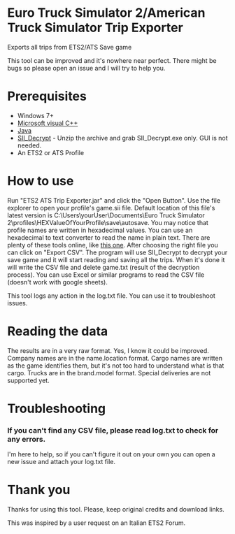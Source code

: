 # Euro Truck Simulator 2/American Truck Simulator Trip Exporter
Exports all trips from ETS2/ATS Save game

This tool can be improved and it's nowhere near perfect. There might be bugs so please open an issue and I will try to help you.

# Prerequisites
* Windows 7+
* [Microsoft visual C++](https://support.microsoft.com/help/2977003/the-latest-supported-visual-c-downloads)
* [Java](https://www.java.com/download/)
* [SII_Decrypt](https://forum.scssoft.com/viewtopic.php?t=245874) - Unzip the archive and grab SII_Decrypt.exe only. GUI is not needed.
* An ETS2 or ATS Profile

# How to use
Run "ETS2 ATS Trip Exporter.jar" and click the "Open Button". Use the file explorer to open your profile's game.sii file.
Default location of this file's latest version is C:\Users\yourUser\Documents\Euro Truck Simulator 2\profiles\HEXValueOfYourProfile\save\autosave. You may notice that profile names are written in hexadecimal values. You can use an hexadecimal to text converter to read the name in plain text. There are plenty of these tools online, like [this one](https://www.browserling.com/tools/hex-to-text).
After choosing the right file you can click on "Export CSV". The program will use SII_Decrypt to decrypt your save game and it will start reading and saving all the trips. When it's done it will write the CSV file and delete game.txt (result of the decryption process).
You can use Excel or similar programs to read the CSV file (doesn't work with google sheets).

This tool logs any action in the log.txt file. You can use it to troubleshoot issues.

# Reading the data
The results are in a very raw format. Yes, I know it could be improved.
Company names are in the name.location format.
Cargo names are written as the game identifies them, but it's not too hard to understand what is that cargo. 
Trucks are in the brand.model format.
Special deliveries are not supported yet.

# Troubleshooting
### If you can't find any CSV file, please read log.txt to check for any errors.
I'm here to help, so if you can't figure it out on your own you can open a new issue and attach your log.txt file.

# Thank you
Thanks for using this tool. 
Please, keep original credits and download links.

This was inspired by a user request on an Italian ETS2 Forum.
